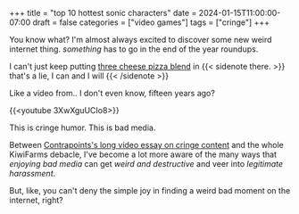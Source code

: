 +++
title = "top 10 hottest sonic characters"
date = 2024-01-15T11:00:00-07:00
draft = false
categories = ["video games"]
tags = ["cringe"]
+++

You know what? I'm almost always excited to discover some new weird internet thing. _something_ has to go in the end of the year roundups.

I can't just keep putting [three cheese pizza blend](https://www.youtube.com/watch?v=nfxpwbWBNuU) in {{< sidenote there. >}}
that's a lie, I can and I will
{{< /sidenote >}}

Like a video from.. I don't even know, fifteen years ago?

{{<youtube 3XwXguUCIo8>}}

This is cringe humor. This is bad media.

Between [Contrapoints's long video essay on cringe content](https://www.youtube.com/watch?v=vRBsaJPkt2Q) and the whole KiwiFarms debacle, I've become a lot more aware of the many ways that _enjoying bad media_ can get _weird and destructive_ and veer into _legitimate harassment_.

But, like, you can't deny the simple joy in finding a weird bad moment on the internet, right?